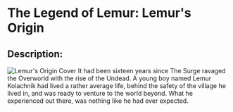 # The Legend of Lemur: Lemur's Origin

## Description:
![Lemur's Origin Cover](https://img.wattpad.com/cover/133415359-512-k848694.jpg)
It had been sixteen years since The Surge ravaged the Overworld with the rise of the Undead. A young boy named Lemur Kolachnik had lived a rather average life, behind the safety of the village he lived in, and was ready to venture to the world beyond. What he experienced out there, was nothing like he had ever expected. 

